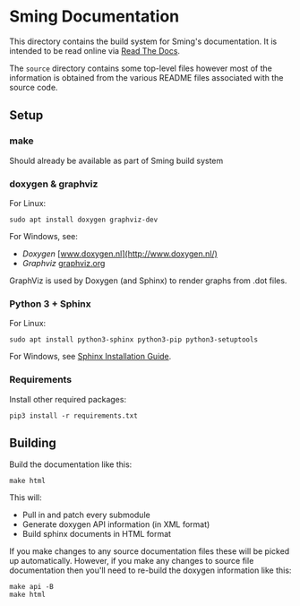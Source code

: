 # Sming Documentation

This directory contains the build system for Sming's documentation.
It is intended to be read online via [Read The Docs](https://sming.readthedocs.io).

The `source` directory contains some top-level files however most of the
information is obtained from the various README files associated with the source code.

## Setup

### make

Should already be available as part of Sming build system

### doxygen & graphviz

For Linux:

	sudo apt install doxygen graphviz-dev

For Windows, see:

* *Doxygen* [www.doxygen.nl](http://www.doxygen.nl/)
* *Graphviz* [graphviz.org](https://graphviz.org/)

GraphViz is used by Doxygen (and Sphinx) to render graphs from .dot files.

### Python 3 + Sphinx

For Linux:

	sudo apt install python3-sphinx python3-pip python3-setuptools

For Windows, see [Sphinx Installation Guide](https://www.sphinx-doc.org/en/master/usage/installation.html).

### Requirements

Install other required packages:

	pip3 install -r requirements.txt


## Building

Build the documentation like this:

	make html

This will:

* Pull in and patch every submodule
* Generate doxygen API information (in XML format)
* Build sphinx documents in HTML format

If you make changes to any source documentation files these will be
picked up automatically. However, if you make any changes to source
file documentation then you'll need to re-build the doxygen information
like this:

	make api -B
	make html
